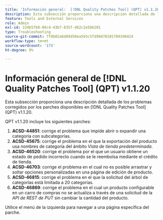 ```yaml
---
title: 'Información general:  [!DNL Quality Patches Tool] (QPT) v1.1.20'
description: Esta subsección proporciona una descripción detallada de los problemas corregidos por los parches disponibles en  [!DNL Quality Patches Tool] (QPT) v1.1.20.
feature: Tools and External Services
role: Admin
exl-id: 224b57b8-89c4-43b7-835f-d62c2e5b6201
type: Troubleshooting
source-git-commit: 7fdb02a6d89d50ea593c5fd99d78101f89198424
workflow-type: tm+mt
source-wordcount: '173'
ht-degree: 0%

---
```


# Información general de [!DNL Quality Patches Tool] (QPT) v1.1.20

Esta subsección proporciona una descripción detallada de los problemas corregidos por los parches disponibles en [!DNL Quality Patches Tool] (QPT) v1.1.20.

QPT v1.1.20 incluye los siguientes parches:

1. **ACSD-44851**: corrige el problema que impide abrir o expandir una categoría con subcategorías.
1. **ACSD-45675**: corrige el problema en el que la exportación del producto usa nombres de categoría del ámbito *Vista de tienda predeterminada*.
1. **ACSD-46520**: corrige el problema por el que un usuario obtiene un estado de pedido incorrecto cuando se le reembolsa mediante el crédito de tienda.
1. **ACSD-46703**: corrige el problema en el cual no es posible arrastrar y soltar opciones personalizadas en una página de edición de producto.
1. **ACSD-46815**: corrige el problema en el que la solicitud del árbol de categorías está limitada a 20 categorías.
1. **ACSD-46869**: corrige el problema en el cual un producto configurable en un carro de compras no se actualiza a través de una solicitud de la *API de REST de PUT* sin cambiar la cantidad del producto.

Utilice el menú de la izquierda para navegar a una página específica del parche.
